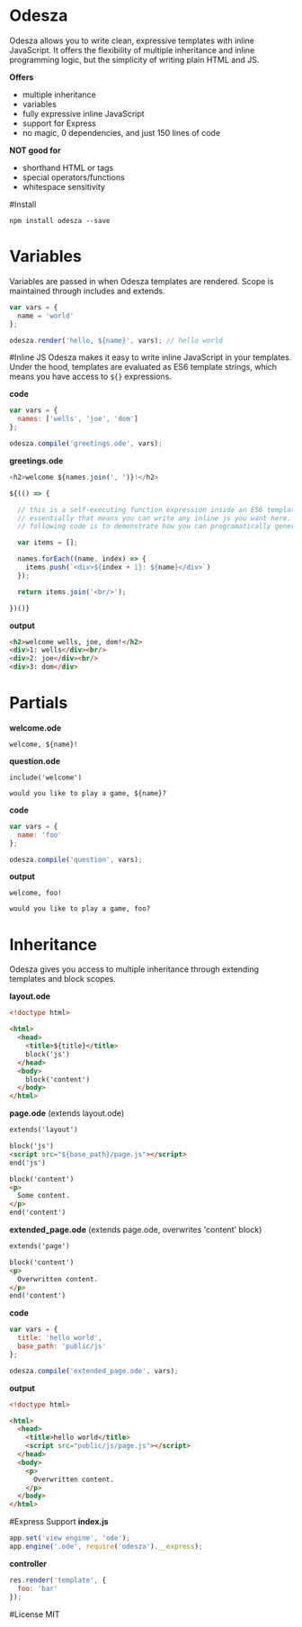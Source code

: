 # Odesza

Odesza allows you to write clean, expressive templates with inline JavaScript.  It offers the flexibility of multiple inheritance and inline programming logic, but the simplicity of writing plain HTML and JS.

**Offers**  
- multiple inheritance
- variables
- fully expressive inline JavaScript
- support for Express
- no magic, 0 dependencies, and just 150 lines of code

**NOT good for**
- shorthand HTML or tags
- special operators/functions
- whitespace sensitivity

#Install
```
npm install odesza --save
```

# Variables
Variables are passed in when Odesza templates are rendered. Scope is maintained through includes and extends.
```javascript
var vars = {
  name = 'world'
};

odesza.render('hello, ${name}', vars); // hello world
```

#Inline JS
Odesza makes it easy to write inline JavaScript in your templates.  Under the hood, templates are evaluated as ES6 template strings, which means you have access to `${}` expressions.  

**code**
```javascript
var vars = {
  names: ['wells', 'joe', 'dom']
};

odesza.compile('greetings.ode', vars);
```
**greetings.ode**
```javascript
<h2>welcome ${names.join(', ')}!</h2>

${(() => {

  // this is a self-executing function expression inside an ES6 template string.
  // essentially that means you can write any inline js you want here. the
  // following code is to demonstrate how you can programatically generate HTML.

  var items = [];

  names.forEach((name, index) => {
    items.push(`<div>${index + 1}: ${name}</div>`)
  });

  return items.join('<br/>');

})()}
```
**output**
```html
<h2>welcome wells, joe, dom!</h2>
<div>1: wells</div><br/>
<div>2: joe</div><br/>
<div>3: dom</div>
```
# Partials
**welcome.ode**
```
welcome, ${name}!
```
**question.ode**
```
include('welcome')

would you like to play a game, ${name}?
```
**code**
```javascript
var vars = {
  name: 'foo'
};

odesza.compile('question', vars);
```
**output**
```
welcome, foo!

would you like to play a game, foo?
```

# Inheritance
Odesza gives you access to multiple inheritance through extending templates and block scopes.  

**layout.ode**
```html
<!doctype html>

<html>
  <head>
    <title>${title}</title>
    block('js')
  </head>
  <body>
    block('content')
  </body>
</html>
```
**page.ode** (extends layout.ode)
```html
extends('layout')

block('js')
<script src="${base_path}/page.js"></script>
end('js')

block('content')
<p>
  Some content.
</p>
end('content')
```
**extended_page.ode** (extends page.ode, overwrites 'content' block)
```html
extends('page')

block('content')
<p>
  Overwritten content.
</p>
end('content')
```
**code**
```javascript
var vars = {
  title: 'hello world',
  base_path: 'public/js'
};

odesza.compile('extended_page.ode', vars);
```
**output**
```html
<!doctype html>

<html>
  <head>
    <title>hello world</title>
    <script src="public/js/page.js"></script>
  </head>
  <body>
    <p>
      Overwritten content.
    </p>
  </body>
</html>
```
#Express Support
**index.js**
```javascript
app.set('view engine', 'ode');
app.engine('.ode', require('odesza').__express);
```
**controller**
```javascript
res.render('template', {
  foo: 'bar'
});
```
#License
MIT
